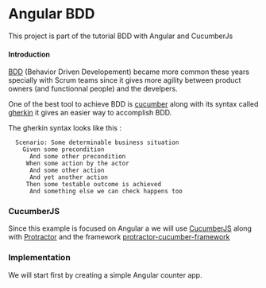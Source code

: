 # Angular BDD

This project is part of the tutorial BDD with Angular and CucumberJs

#### Introduction

[BDD](https://en.wikipedia.org/wiki/Behavior-driven_development) (Behavior Driven Developement) became more common these years specially with Scrum teams since it gives more agility between product owners (and functionnal people) and the develpers.

One of the best tool to achieve BDD is [cucumber](https://cucumber.io/) along with its syntax called [gherkin](https://cucumber.io/docs/gherkin/) it gives an easier way to accomplish BDD.

The gherkin syntax looks like this :
``` gherkin
  Scenario: Some determinable business situation
    Given some precondition
      And some other precondition
     When some action by the actor
      And some other action
      And yet another action
     Then some testable outcome is achieved
      And something else we can check happens too
```
### CucumberJS

Since this example is focused on Angular a we will use [CucumberJS](https://github.com/cucumber/cucumber-js) along with [Protractor](https://www.protractortest.org/) and the framework [protractor-cucumber-framework](https://github.com/protractor-cucumber-framework/protractor-cucumber-framework)

### Implementation

We will start first by creating a simple Angular counter app.